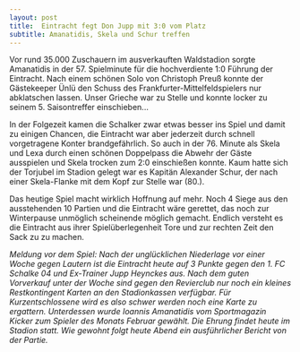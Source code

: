 ```yaml
---
layout: post
title:  Eintracht fegt Don Jupp mit 3:0 vom Platz
subtitle: Amanatidis, Skela und Schur treffen
---
```


Vor rund 35.000 Zuschauern im ausverkauften Waldstadion sorgte Amanatidis in der 57. Spielminute für die hochverdiente 1:0 Führung der Eintracht. Nach einem schönen Solo von Christoph Preuß konnte der Gästekeeper Ünlü den Schuss des Frankfurter-Mittelfeldspielers nur abklatschen lassen. Unser Grieche war zu Stelle und konnte locker zu seinem 5. Saisontreffer einschieben...

In der Folgezeit kamen die Schalker zwar etwas besser ins Spiel und damit zu einigen Chancen, die Eintracht war aber jederzeit durch schnell vorgetragene Konter brandgefährlich. So auch in der 76. Minute als Skela und Lexa durch einen schönen Doppelpass die Abwehr der Gäste ausspielen und Skela trocken zum 2:0 einschießen konnte. Kaum hatte sich der Torjubel im Stadion gelegt war es Kapitän Alexander Schur, der nach einer Skela-Flanke mit dem Kopf zur Stelle war (80.).

Das heutige Spiel macht wirklich Hoffnung auf mehr. Noch 4 Siege aus den ausstehenden 10 Partien und die Eintracht wäre gerettet, das noch zur Winterpause unmöglich scheinende möglich gemacht. Endlich versteht es die Eintracht aus ihrer Spielüberlegenheit Tore und zur rechten Zeit den Sack zu zu machen.

_Meldung vor dem Spiel: Nach der unglücklichen Niederlage vor einer Woche gegen Lautern ist die Eintracht heute auf 3 Punkte gegen den 1. FC Schalke 04 und Ex-Trainer Jupp Heynckes aus. Nach dem guten Vorverkauf unter der Woche sind gegen den Revierclub nur noch ein kleines Restkontingent Karten an den Stadionkassen verfügbar. Für Kurzentschlossene wird es also schwer werden noch eine Karte zu ergattern. Unterdessen wurde Ioannis Amanatidis vom Sportmagazin Kicker zum Spieler des Monats Februar gewählt. Die Ehrung findet heute im Stadion statt. Wie gewohnt folgt heute Abend ein ausführlicher Bericht von der Partie._
